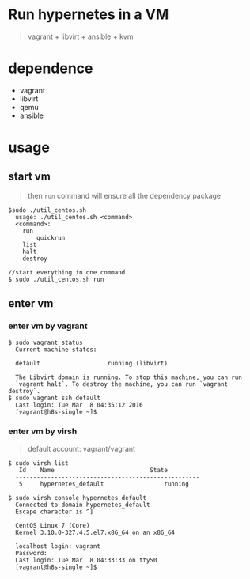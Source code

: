 Run hypernetes in a VM
====================================
>vagrant + libvirt + ansible + kvm


# dependence

- vagrant
- libvirt
- qemu
- ansible

# usage

## start vm

> then `run` command will ensure all the dependency package

```
$sudo ./util_centos.sh   
  usage: ./util_centos.sh <command>
  <command>:
    run
		quickrun
    list
    halt
    destroy

//start everything in one command
$ sudo ./util_centos.sh run
```

## enter vm

### enter vm by vagrant
```
$ sudo vagrant status
  Current machine states:

  default                   running (libvirt)

  The Libvirt domain is running. To stop this machine, you can run
  `vagrant halt`. To destroy the machine, you can run `vagrant destroy`.
$ sudo vagrant ssh default
  Last login: Tue Mar  8 04:35:12 2016
  [vagrant@h8s-single ~]$
```

### enter vm by virsh

> default account: vagrant/vagrant

```
$ sudo virsh list                  
   Id    Name                           State
  ----------------------------------------------------
   5     hypernetes_default                 running

$ sudo virsh console hypernetes_default
  Connected to domain hypernetes_default
  Escape character is ^]

  CentOS Linux 7 (Core)
  Kernel 3.10.0-327.4.5.el7.x86_64 on an x86_64

  localhost login: vagrant
  Password:
  Last login: Tue Mar  8 04:33:33 on ttyS0
  [vagrant@h8s-single ~]$
```
